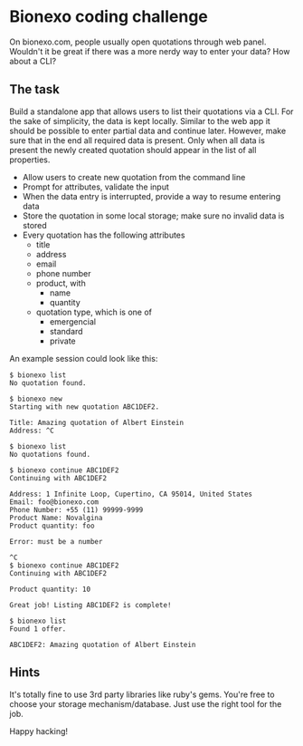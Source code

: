 # Bionexo coding challenge

On bionexo.com, people usually open quotations through web panel. Wouldn't it be
great if there was a more nerdy way to enter your data? How about a
CLI?

## The task

Build a standalone app that allows users to list their quotations via a
CLI. For the sake of simplicity, the data is kept locally. Similar to
the web app it should be possible to enter partial data and continue
later. However, make sure that in the end all required data is
present. Only when all data is present the newly created quotation
should appear in the list of all properties.

* Allow users to create new quotation from the command line
* Prompt for attributes, validate the input
* When the data entry is interrupted, provide a way to resume entering data
* Store the quotation in some local storage; make sure no invalid data
  is stored
* Every quotation has the following attributes
  * title
  * address
  * email
  * phone number
  * product, with
    * name
    * quantity
  * quotation type, which is one of
    * emergencial
    * standard
    * private

An example session could look like this:

    $ bionexo list
    No quotation found.

    $ bionexo new
    Starting with new quotation ABC1DEF2.

    Title: Amazing quotation of Albert Einstein
    Address: ^C

    $ bionexo list
    No quotations found.

    $ bionexo continue ABC1DEF2
    Continuing with ABC1DEF2

    Address: 1 Infinite Loop, Cupertino, CA 95014, United States
    Email: foo@bionexo.com
    Phone Number: +55 (11) 99999-9999
    Product Name: Novalgina
    Product quantity: foo
    
    Error: must be a number

    ^C
    $ bionexo continue ABC1DEF2
    Continuing with ABC1DEF2

    Product quantity: 10

    Great job! Listing ABC1DEF2 is complete!

    $ bionexo list
    Found 1 offer.

    ABC1DEF2: Amazing quotation of Albert Einstein

## Hints

It's totally fine to use 3rd party libraries like ruby's gems. You're
free to choose your storage mechanism/database. Just use the right
tool for the job.

Happy hacking!

